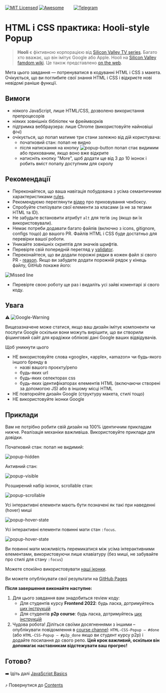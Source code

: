 [![MIT Licensed][icon-mit]][license]
[![Awesome][icon-awesome]][awesome]
&nbsp;&nbsp;&nbsp;&nbsp;&nbsp;&nbsp;
[![Telegram][icon-chat]][chat]

# HTML і CSS практика: Hooli-style Popup

> **Hooli** є фіктивною корпорацією від
> [Silicon Valley TV series](https://www.imdb.com/title/tt2575988/).
> Багато хто вважає, що він імітує Google або Apple.
> Hooli на [Silicon Valley famdom wiki](https://silicon-valley.fandom.com/wiki/Hooli).
> Це також представлено [on the web](http://www.hooli.xyz/).

Мета цього завдання — потренуватися в кодуванні HTML і CSS з макета. Очікується, що ви поглибите свої знання HTML і CSS і відкриєте нові невідомі раніше функції.

## Вимоги

- ніякого JavaScript, лише HTML/CSS, дозволено використання препроцесорів
- ніяких зовнішніх бібліотек чи фреймворків
- підтримка веббраузера: лише Chrome (використовуйте найновіші фічі)
- очікується, що попап матиме три стани залежно від дій користувача:
  - початковий стан: попап не видно
  - після натискання на кнопку ![popup-button](../img/popup-button.png)
    попап стає видимим або прихованим, якщо воно вже відкрите
  - натисніть кнопку "More", щоб додати ще від 3 до 10 іконок і
    робить вміст попапу доступним для скролу

## Рекомендації

- Переконайтеся, що ваша навігація побудована з усіма семантичними характеристиками [rules](https://developer.mozilla.org/en-US/docs/Web/HTML/Element/nav).
- Рекомендуємо переглянути [відео](https://www.youtube.com/watch?v=E6kLaaQFctU&ab_channel=VadimMakeev) про приховування чекбоксу.
- Спробуйте стилізувати свої елементи за класами (а не за тегами HTML та ID).
- Не забудьте встановити атрибут `alt` для тегів `img` (якщо ви їх використовували).
- Немає потреби додавати багато файлів (включно з icons, gitignore, configs тощо) до вашого PR. Файлів HTML і CSS буде достатньо для перевірки вашої роботи.
- Уникайте зовнішніх скриптів для значків шрифтів.
- Перевірте свій попередній перегляд у [validator](https://validator.w3.org/).
- Переконайтеся, що ви додали порожні рядки в кожен файл зі свого PR - [reason](https://stackoverflow.com/questions/729692/why-should-text-files-end-with-a-newline).
  Якщо ви забудете додати порожній рядок у кінець файлу, GitHub покаже його:

![Missed line](https://user-images.githubusercontent.com/16196199/97906688-c123c900-1d4c-11eb-8424-75e9150b0705.png)

- Перевірте свою роботу ще раз і видаліть усі зайві коментарі зі свого коду.

## Увага

:warning: ![Google-Warning](https://place-hold.it/380x24/fff/f03c15?text=Important!+Google+may+ban+your+github+pages+domain!&bold)

Вищезазначене може статися, якщо ваш дизайн імітує компоненти чи послуги Google
оскільки вони можуть вирішити, що ви створили фішинговий сайт для крадіжки
облікові дані Google ваших відвідувачів.

Щоб уникнути цього

- НЕ використовуйте слова «google», «apple», «amazon» чи будь-якого іншого бренду в
  - назві вашого проєкту/репо
  - будь-яких url
  - будь-яких селекторах css
  - будь-яких ідентифікаторах елементів HTML (включаючи створені за допомогою JS) або в іншому місці HTML
- НЕ повторюйте дизайн Google (структуру макета, стилі тощо)
- НЕ використовуйте іконки Google

## Приклади

Вам не потрібно робити свій дизайн на 100% ідентичним прикладам нижче.
Реалізація механіки важливіша.
Використовуйте приклади для довідки.

Початковий стан: попап не видимий:

![popup-hidden](../img/popup-hidden.png)

Активний стан:

![popup-visible](../img/popup-visible.png)

Розширений набір іконок, scrollable стан:

![popup-scrollable](../img/popup-scrollable.png)

Усі інтерактивні елементи мають бути позначені як такі при наведенні (hover) миші

![popup-hover-state](../img/popup-hover.png)

Усі інтерактивні елементи повинні мати стан `:focus`.

![popup-hover-state](../img/popup-focus.png)

Ви повинні мати можливість перемикатися між усіма інтерактивними елементами, використовуючи лише клавіатуру (без миші, не забувайте про стилі для стану `:focus`)

Можете спокійно використовувати [наші іконки](https://github.com/kottans/frontend/raw/master/img/popup-icons.zip).

Ви можете опублікувати свої результати на
[GitHub Pages](https://help.github.com/articles/configuring-a-publishing-source-for-github-pages/)

**Після завершення виконайте наступне:**

1. Для цього завдання вам знадобиться review коду:
   - Для студентів курсу **Frontend 2022**: будь ласка, дотримуйтесь [цих інструкцій](https://github.com/kottans/frontend-2021-homeworks/blob/master/README.md)
   - Для студентів **p2p course**: будь ласка, дотримуйтесь [цих інструкцій](https://github.com/kottans/frontend-2019-p2p/blob/master/CONTRIBUTING.md)
1. Чудова робота! Діліться своїми досягненнями з іншими –
   опублікувати повідомлення в [course channel][chat]:
   `HTML-CSS-Popup — #done` (або `HTML-CSS-Popup — #p2p_done` якщо ви студент курсу p2p) і додайте посилання до свого репо. **Цей крок важливий, оскільки він допомагає наставникам відстежувати ваш прогрес!**

## Готово?

➡️ Ідіть далі [JavaScript Basics](js-basics.md)

⤴️ Повернутися до [Contents](../contents.md)

[icon-chat]: https://img.shields.io/badge/chat-on%20telegram-blue.svg
[icon-mit]: https://img.shields.io/badge/license-MIT-blue.svg
[icon-awesome]: https://cdn.rawgit.com/sindresorhus/awesome/d7305f38d29fed78fa85652e3a63e154dd8e8829/media/badge.svg
[license]: https://github.com/Kottans/web/blob/master/LICENSE.md
[awesome]: https://github.com/sindresorhus/awesome#front-end-development
[chat]: https://t.me/joinchat/CX8EF1JmLm9IM6J6oy2U7Q
